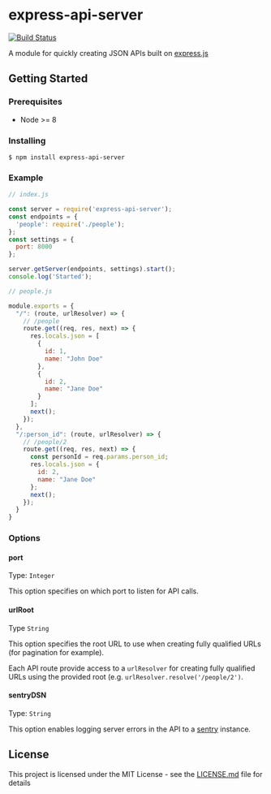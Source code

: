 # express-api-server #

[![Build Status](https://travis-ci.org/StatCan/express-api-server.svg?branch=master)](https://travis-ci.org/StatCan/express-api-server)

A module for quickly creating JSON APIs built on [express.js](https://expressjs.com/)

## Getting Started ##

### Prerequisites ###

* Node >= 8

### Installing ###

```
$ npm install express-api-server
```

### Example ###

```javascript
// index.js

const server = require('express-api-server');
const endpoints = {
  'people': require('./people');
};
const settings = {
  port: 8000
};

server.getServer(endpoints, settings).start();
console.log('Started');
```

```javascript
// people.js

module.exports = {
  "/": (route, urlResolver) => {
    // /people
    route.get((req, res, next) => {
      res.locals.json = [
        {
          id: 1,
          name: "John Doe"
        },
        {
          id: 2,
          name: "Jane Doe"
        }
      ];
      next();
    });
  },
  "/:person_id": (route, urlResolver) => {
    // /people/2
    route.get((req, res, next) => {
      const personId = req.params.person_id;
      res.locals.json = {
        id: 2,
        name: "Jane Doe"
      };
      next();
    });
  }
}
```

### Options ###

#### port ####

Type: `Integer`

This option specifies on which port to listen for API calls.

#### urlRoot ####

Type `String`

This option specifies the root URL to use when creating fully qualified URLs (for pagination for example).

Each API route provide access to a `urlResolver` for creating fully qualified URLs using the provided root (e.g. `urlResolver.resolve('/people/2')`.

#### sentryDSN ####

Type: `String`

This option enables logging server errors in the API to a [sentry](https://sentry.io/) instance.

## License ##

This project is licensed under the MIT License - see the [LICENSE.md](LICENSE.md) file for details
